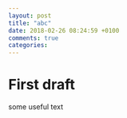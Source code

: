 ```yaml
---
layout: post
title: "abc"
date: 2018-02-26 08:24:59 +0100
comments: true
categories:
---
```


# First draft

some useful text
